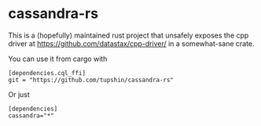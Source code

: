 # cassandra-rs

This is a (hopefully) maintained rust project that unsafely 
exposes the cpp driver at https://github.com/datastax/cpp-driver/
in a somewhat-sane crate. 

You can use it from cargo with

    [dependencies.cql_ffi]
    git = "https://github.com/tupshin/cassandra-rs"
    
Or just 

    [dependencies]
    cassandra="*"

